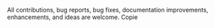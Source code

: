 All contributions, bug reports, bug fixes, documentation improvements, enhancements, and ideas are welcome.
Copie
